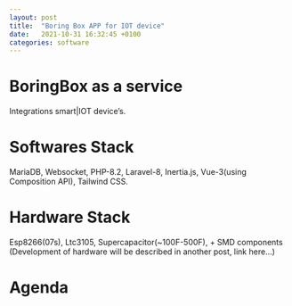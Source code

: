 ```yaml
---
layout: post
title:  "Boring Box APP for IOT device"
date:   2021-10-31 16:32:45 +0100
categories: software
---
```


# BoringBox as a service
Integrations smart|IOT device’s. 

# Softwares Stack
MariaDB, Websocket, PHP-8.2, Laravel-8, Inertia.js, Vue-3(using Composition API), Tailwind CSS.

# Hardware Stack
Esp8266(07s), Ltc3105, Supercapacitor(~100F-500F), + SMD components
(Development of hardware will be described in another post, link here...)
# Agenda
